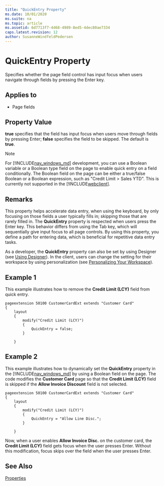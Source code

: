 ```yaml
---
title: "QuickEntry Property"
ms.date: 10/01/2020
ms.suite: na
ms.topic: article
ms.assetid: 6d7713f7-4d68-4989-8ed5-4dec80ae7334
caps.latest.revision: 12
author: SusanneWindfeldPedersen
---
```


# QuickEntry Property

Specifies whether the page field control has input focus when users navigate through fields by pressing the Enter key. 


<!-- 
  
> [!NOTE]  
>  Specifying an expression as the value of the property is not supported.  -->
  
## Applies to
  
- Page fields  

<!-- onprem in the [!INCLUDE[d365fin_web_md](includes/d365fin_web_md-md)]-->


## Property Value
 
**true** specifies that the field has input focus when users move through fields by pressing Enter; **false** specifies the field to be skipped. The default is **true**.


> [!NOTE]  
> For [!INCLUDE[nav_windows_md](../includes/nav_windows_md.md)] development, you can use a Boolean variable or a Boolean type field on the page to enable quick entry on a field conditionally. The Boolean field on the page can be either a true/false Boolean or a Boolean expression, such as "Credit Limit > Sales YTD". This is currently not supported in the [!INCLUDE[webclient](../includes/webclient.md)]. 

## Remarks  

This property helps accelerate data entry, when using the keyboard, by only focusing on those fields a user typically fills in; skipping those that are rarely filled in. The **QuickEntry** property is respected when users press the Enter key. This behavior differs from using the Tab key, which will sequentially give input focus to all page controls. By using this property, you define a path for entering data, which is beneficial for repetitive data entry tasks.

As a developer, the **QuickEntry** property can also be set by using Designer (see [Using Designer](../devenv-inclient-designer.md)). In the client, users can change the setting for their workspace by using personalization (see [Personalizing Your Workspace](/dynamics365/business-central/ui-personalization-user)).

## Example 1

This example illustrates how to remove the **Credit Limit (LCY)** field from quick entry.

```AL
pageextension 50100 CustomerCardExt extends "Customer Card"
{
    layout
    {
        modify("Credit Limit (LCY)")
        {
            QuickEntry = false;
        }

    }
```

## Example 2

This example illustrates how to dynamically set the **QuickEntry** property in the [!INCLUDE[nav_windows_md](../includes/nav_windows_md.md)] by using a Boolean field on the page. The code modifies the **Customer Card** page so that the **Credit Limit (LCY)** field is skipped if the **Allow Invoice Discount** field is not selected.

```AL
pageextension 50100 CustomerCardExt extends "Customer Card"
{
    layout
    {
        modify("Credit Limit (LCY)")
        {
            QuickEntry = "Allow Line Disc.";
        }

    }
```

Now, when a user enables **Allow Invoice Disc.** on the customer card, the **Credit Limit (LCY)** field gets focus when the user presses Enter. Without this modification, focus skips over the field when the user presses Enter.


## See Also
  
[Properties](devenv-properties.md)
